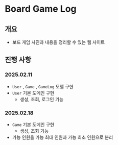 # Board Game Log

## 개요

- 보드 게임 사진과 내용을 정리할 수 있는 웹 사이트

## 진행 사항

### 2025.02.11

- `User` , `Game` , `GameLog` 모델 구현
- `User` 기본 도메인 구현
  - 생성, 조회, 로그인 기능

### 2025.02.18

- `Game` 기본 도메인 구현
  - 생성, 조회 기능
- 가능 인원을 가능 최대 인원과 가능 최소 인원으로 분리
